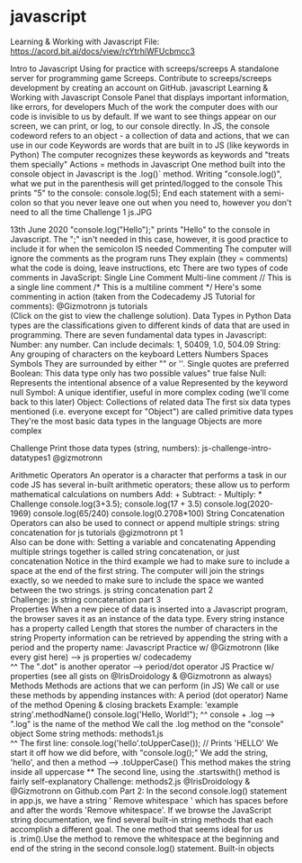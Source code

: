 # javascript
Learning & Working with Javascript
File: https://acord.bit.ai/docs/view/rcYtrhiWFUcbmcc3

Intro to Javascript
Using for practice with 
screeps/screeps A standalone server for programming game Screeps. Contribute to screeps/screeps development by creating an account on GitHub.
javascript Learning & Working with Javascript
Console
Panel that displays important information, like errors, for developers
Much of the work the computer does with our code is invisible to us by default. If we want to see things appear on our screen, we can print, or log, to our console directly.
In JS, the console codeword refers to an object - a collection of data and actions, that we can use in our code
Keywords are words that are built in to JS (like keywords in Python)
The computer recognizes these keywords as keywords and "treats them specially"
Actions = methods in Javascript
One method built into the console object in Javascript is the .log()` method.
Writing "console.log()", what we put in the parenthesis will get printed/logged to the console
This prints "5" to the console: console.log(5); 
End each statement with a semi-colon so that you never leave one out when you need to, however you don't need to all the time
Challenge 1
js.JPG 

13th June 2020
"console.log("Hello");" prints "Hello" to the console in Javascript.
The ";" isn't needed in this case, however, it is good practice to include it for when the semicolon IS needed
Commenting
The computer will ignore the comments as the program runs
They explain (they = comments) what the code is doing, leave instructions, etc
There are two types of code comments in JavaScript:
Single Line Comment
Multi-line comment
// This is a single line comment
/* This is a multiline comment */
Here's some commenting in action (taken from the Codecademy JS Tutorial for comments):
@Gizmotronn js tutorials  
(Click on the gist to view the challenge solution).
Data Types in Python
Data types are the classifications given to different kinds of data that are used in programming. There are seven fundamental data types in Javascript:
Number: any number. Can include decimals: 1, 50409, 1.0, 504.09
String: Any grouping of characters on the keyboard
Letters
Numbers
Spaces 
Symbols
They are surrounded by either "" or ''. Single quotes are preferred
Boolean: This data type only has two possible values"
true
false
Null: Represents the intentional absence of a value
Represented by the keyword null
Symbol: A unique identifier, useful in more complex coding (we'll come back to this later)
Object: Collections of related data
The first six data types mentioned (i.e. everyone except for "Object") are called primitive data types
They're the most basic data types in the language
Objects are more complex

Challenge
Print those data types (string, numbers):
js-challenge-intro-datatypes1 @gizmotronn  

Arithmetic Operators
An operator is a character that performs a task in our code
JS has several in-built arithmetic operators; these allow us to perform mathematical calculations on numbers
Add: +
Subtract: -
Multiply: *
Challenge
console.log(3+3.5);
console.log(17 + 3.5)
console.log(2020-1969)
console.log(65/240)
console.log(0.2708*100)
String Concatenation
Operators can also be used to connect or append multiple strings:
string concatenation for js tutorials @gizmotronn pt 1  
Also can be done with:
Setting a variable and concatenating
Appending multiple strings together is called string concatenation, or just concatenation
Notice in the third example we had to make sure to include a space at the end of the first string. The computer will join the strings exactly, so we needed to make sure to include the space we wanted between the two strings.
js string concatenation part 2  
Challenge: 
js string concatenation part 3  
Properties
When a new piece of data is inserted into a Javascript program, the browser saves it as an instance of the data type. 
Every string instance has a property called Length that stores the number of characters in the string
Property information can be retrieved by appending the string with a period and the property name: 
Javascript Practice w/ @Gizmotronn (like every gist here) --> js properties w/ codecademy  
^^ The ".dot" is another operator --> period/dot operator
JS Practice w/ properties (see all gists on @IrisDroidology & @Gizmotronn as always)  
Methods
Methods are actions that we can perform (in JS)
We call or use these methods by appending instances with:
A period (dot operator)
Name of the method
Opening & closing brackets
Example:
'example string'.methodName()
console.log('Hello, World!");
^^ console + .log --> ".log" is the name of the method
We call the .log method on the "console" object
Some string methods:
methods1.js  
^^ The first line: console.log('hello'.toUpperCase()); // Prints 'HELLO'
We start it off how we did before, with "console.log();"
We add the string, 'hello', and then a method --> .toUpperCase()
This method makes the string inside all uppercase **
The second line, using the .startswith() method is fairly self-explanatory
Challenge:
methods2.js @IrisDroidology & @Gizmotronn on Github.com 
Part 2: 
In the second console.log() statement in app.js, we have a string ' Remove whitespace ' which has spaces before and after the words 'Remove whitespace'. If we browse the JavaScript string documentation, we find several built-in string methods that each accomplish a different goal. The one method that seems ideal for us is .trim().Use the method to remove the whitespace at the beginning and end of the string in the second console.log() statement.
Built-in objects

